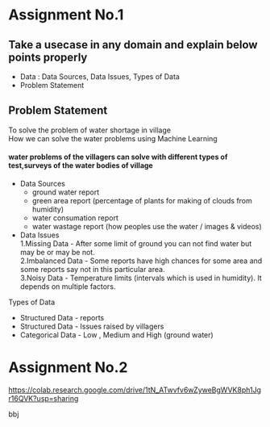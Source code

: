 # Assignment No.1
## Take a usecase in any domain and explain below points properly
- Data : Data Sources, Data Issues, Types of Data
- Problem Statement
## Problem Statement
 To solve the problem of water shortage in village
 <br>
 How we can solve the water problems using Machine Learning
 #### water problems of the villagers can solve with different types of test,surveys of the water bodies of village
- Data Sources
  * ground water report
  * green area report (percentage of plants for making of clouds from humidity)
  * water consumation report
  * water wastage report (how peoples use the water / images & videos)
- Data Issues
  <br>
  1.Missing Data - After some limit of ground you can not find water but may be or may be not.
  <br>
  2.Imbalanced Data - Some reports have high chances for some area and some reports say not in this particular area.
  <br>
  3.Noisy Data - Temperature limits (intervals which is used in humidity). It depends on multiple factors.

Types of Data
  - Structured Data - reports
  - Structured Data - Issues raised by villagers
  - Categorical Data - Low , Medium and High (ground water)

# Assignment No.2
https://colab.research.google.com/drive/1tN_ATwvfv6wZyweBgWVK8ph1Jgr16QVK?usp=sharing
    
bbj
